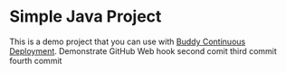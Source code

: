 # Simple Java Project
This is a demo project that you can use with [Buddy Continuous Deployment](https://buddy.works).
Demonstrate GitHub Web hook
second comit
third commit
fourth commit

